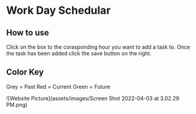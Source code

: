 # Work Day Schedular

## How to use 
Click on the box to the corasponding hour you want to add a task to. Once the task has been added click the save button on the right. 

## Color Key
Grey = Past
Red = Current
Green = Future

![Website Picture](assets/images/Screen Shot 2022-04-03 at 3.02.29 PM.png)